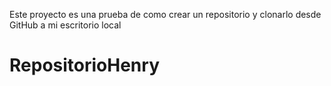 Este proyecto es una prueba de como crear un repositorio y clonarlo desde GitHub a mi escritorio local 
# RepositorioHenry
